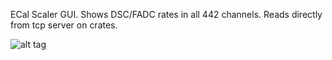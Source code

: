 ECal Scaler GUI.  Shows DSC/FADC rates in all 442 channels.
Reads directly from tcp server on crates.

![alt tag](https://github.com/JeffersonLab/HPS-CODE/tree/master/ONLINE/ecalScalers/screenshot.png)
